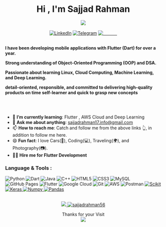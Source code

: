 
<h1 align="center"> <b>Hi , I'm Sajjad Rahman </b> </h1>
 
<p align="center">
  <a href="https://github.com/DenverCoder1/readme-typing-svg"><img src="https://readme-typing-svg.herokuapp.com?font=Time+New+Roman&color=cyan&size=25&center=true&vCenter=true&width=600&height=100&lines=Assalamu+O+Alaikum+Warahmatullah..&hearts;++;Self-Learner+Flutter+Developer,;Computer+Science+Student,;Cloud+Newbie,;Active+Learner/Researcher,;Love+to+learn+new+stuffs+and+Open+Source..<3"></a>
</p>

<div align=center>
<a href="https://www.linkedin.com/in/sajjadrahman56/"><img src="https://img.shields.io/badge/Linkedin-0077b5?style=flat&logo=linkedin" alt="LinkedIn" /></a>
<a href="https://t.me/sajjadrahman56"><img src="https://img.shields.io/badge/Telegram-0088cc?style=flat&logo=telegram" alt="Telegram" /></a>
	
<a href="https://twitter.com/sajjadrahman56">
  <img src="https://img.shields.io/badge/Twitter-1DA1F2?style=flat&logo=twitter" alt="Twitter" style="color: white;" />
</a>

</div>

<div align=left>
        <br>
        <p>
<strong>
I have been developing mobile applications with Flutter (Dart) for over a year.

Strong understanding of Object-Oriented Programming (OOP) and DSA.

Passionate about learning Linux, Cloud Computing, Machine Learning, and Deep Learning.

detail-oriented, responsible, and committed to delivering high-quality products on time self-learner and quick to grasp new concepts
</strong>
        </p><br><br>
        <ul>
            <li>🌱 <b>I’m currently learning</b>: Flutter , AWS Cloud and Deep Learning </li>
            <li>💬 <b>Ask me about anything</b>: sajjadrahman17.info@gmail.com </li>
            <li>📫 <b>How to reach me</b>: Catch and follow me from the above links 👆, in addition to follow me here.</li>
            <li>😄 <b>Fun fact</b>: I love Cars(🚗), Coding(💻), Traveling(🌍), and Photography(📷).</li>
            <li>👨‍💻 <b>Hire me for Flutter Development</b></li>
        </ul>
    </div>

### Language & Tools :

![Python](https://img.shields.io/badge/-Python-black?style=flat-square&logo=Python)
![Dart](https://img.shields.io/badge/Dart-%230175C2.svg?logo=dart&logoColor=white)
![Java](https://img.shields.io/badge/-java-E34A86?style=flat-square&logo=java)
![C++](https://img.shields.io/badge/-C++-00599C?style=flat-square&logo=c)
![HTML5](https://img.shields.io/badge/-HTML5-E34F26?style=flat-square&logo=html5&logoColor=white)
![CSS3](https://img.shields.io/badge/-CSS3-1572B6?style=flat-square&logo=css3)
![MySQL](https://img.shields.io/badge/-MySQL-black?style=flat-square&logo=mysql)
![GitHub Pages](https://img.shields.io/badge/GitHub%20Pages-%23327FC7.svg?logo=github&logoColor=white)
![Flutter](https://img.shields.io/badge/Flutter-%2302569B.svg?logo=flutter&logoColor=white)
![Google Cloud](https://img.shields.io/badge/Google%20Cloud-black?style=flat-square&logo=google-cloud)
![Git](https://img.shields.io/badge/-Git-black?style=flat-square&logo=git)
![AWS](https://img.shields.io/badge/AWS-%23FF9900.svg?style=for-the-badge&logo=amazon-aws&logoColor=white)
![Postman](https://img.shields.io/badge/Postman-FF6C37?logo=postman&logoColor=white)
<a href="https://scikit-learn.org/" target="_blank">
    <img alt="Scikit" src="https://img.shields.io/badge/scikit_learn-F7931E?style=for-the-badge&logo=scikit-learn&logoColor=white">
  </a><a href="https://keras.io/" target="_blank">
    <img alt="Keras" src="https://img.shields.io/badge/Keras-D00000?style=for-the-badge&logo=Keras&logoColor=white">
  </a><a href="https://numpy.org/" target="_blank">
    <img alt="Numpy" src="https://img.shields.io/badge/Numpy-777BB4?style=for-the-badge&logo=numpy&logoColor=white">
  </a>
<a href="https://pandas.pydata.org/" target="_blank">
    <img alt="Pandas" src="https://img.shields.io/badge/Pandas-2C2D72?style=for-the-badge&logo=pandas&logoColor=white">
  </a>





<br>
<div align="center">

<a href="https://github.com/sajjadrahman56/">
  <img src="https://github-readme-stats.vercel.app/api?username=sajjadrahman56&include_all_commits=true&count_private=true&show_icons=true&line_height=20&title_color=7A7ADB&icon_color=2234AE&text_color=D3D3D3&bg_color=0,000000,130F40" width="450"/>
  <img src="https://github-readme-stats.vercel.app/api/top-langs?username=sajjadrahman56&show_icons=true&locale=en&layout=compact&line_height=20&title_color=7A7ADB&icon_color=2234AE&text_color=D3D3D3&bg_color=0,000000,130F40" width="375"  alt="sajjadrahman56"/>

</a>
</div>



<p align="center"> 
  Thanks for your Visit<br>
  <img src="https://profile-counter.glitch.me/sajjadrahman56/count.svg" />
</p>

<br>



<!-- 

All under comment -------------------------------

<h3 align="left"> Connect with me </h3>
<p align="left">
<a href="https://twitter.com/sajjadrahman56" target="blank"><img align="center" src="https://raw.githubusercontent.com/rahuldkjain/github-profile-readme-generator/master/src/images/icons/Social/twitter.svg" alt="sajjadrahman56" height="30" width="40" /></a>
<a href="https://linkedin.com/in/sajjadrahman56" target="blank"><img align="center" src="https://raw.githubusercontent.com/rahuldkjain/github-profile-readme-generator/master/src/images/icons/Social/linked-in-alt.svg" alt="md-sajjad-10" height="30" width="40" /></a>
<a href="https://stackoverflow.com/users/15987920" target="blank"><img align="center" src="https://raw.githubusercontent.com/rahuldkjain/github-profile-readme-generator/master/src/images/icons/Social/stack-overflow.svg" alt="15987920" height="30" width="40" /></a>
<a href="https://codeforces.com/profile/njr_10" target="blank"><img align="center" src="https://cdn.jsdelivr.net/npm/simple-icons@3.0.1/icons/codeforces.svg" alt="njr_10" height="30" width="40" /></a>
</p>
<h3 align="left">Languages and Tools:</h3>
<p align="left"> <a href="https://www.cprogramming.com/" target="_blank"> <img src="https://raw.githubusercontent.com/devicons/devicon/master/icons/c/c-original.svg" alt="c" width="40" height="40"/> </a> <a href="https://www.w3schools.com/cpp/" target="_blank"> <img src="https://raw.githubusercontent.com/devicons/devicon/master/icons/cplusplus/cplusplus-original.svg" alt="cplusplus" width="40" height="40"/> </a> <a href="https://www.java.com" target="_blank"> <img src="https://raw.githubusercontent.com/devicons/devicon/master/icons/java/java-original.svg" alt="java" width="40" height="40"/> </a> </p>
<p>&nbsp;<img align="center" src="https://github-readme-stats.vercel.app/api?username=sajjadrahman56&show_icons=true&locale=en" alt="sajjadrahman56" /></p>

  [![@sajjad's Holopin board](https://holopin.io/api/user/board?user=sajjad)](https://holopin.io/@sajjad)  

